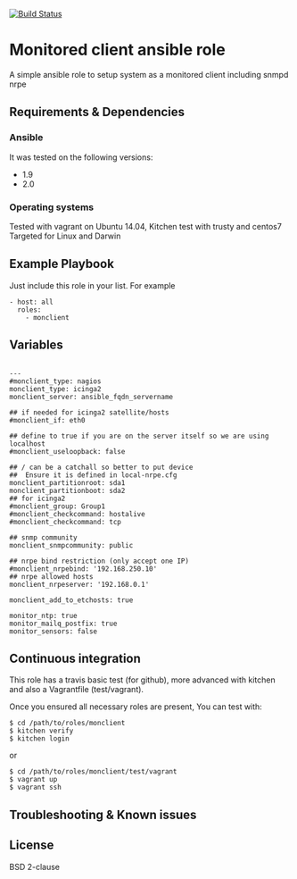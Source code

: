 [![Build Status](https://travis-ci.org/juju4/ansible-monclient.svg?branch=master)](https://travis-ci.org/juju4/ansible-monclient)
# Monitored client ansible role

A simple ansible role to setup system as a monitored client including
snmpd
nrpe

## Requirements & Dependencies

### Ansible
It was tested on the following versions:
 * 1.9
 * 2.0

### Operating systems

Tested with vagrant on Ubuntu 14.04, Kitchen test with trusty and centos7
Targeted for Linux and Darwin

## Example Playbook

Just include this role in your list.
For example

```
- host: all
  roles:
    - monclient
```

## Variables

```

---
#monclient_type: nagios
monclient_type: icinga2
monclient_server: ansible_fqdn_servername

## if needed for icinga2 satellite/hosts
#monclient_if: eth0

## define to true if you are on the server itself so we are using localhost
#monclient_useloopback: false

## / can be a catchall so better to put device
##  Ensure it is defined in local-nrpe.cfg
monclient_partitionroot: sda1
monclient_partitionboot: sda2
## for icinga2
#monclient_group: Group1
#monclient_checkcommand: hostalive
#monclient_checkcommand: tcp

## snmp community
monclient_snmpcommunity: public

## nrpe bind restriction (only accept one IP)
#monclient_nrpebind: '192.168.250.10'
## nrpe allowed hosts
monclient_nrpeserver: '192.168.0.1'

monclient_add_to_etchosts: true

monitor_ntp: true
monitor_mailq_postfix: true
monitor_sensors: false

```

## Continuous integration

This role has a travis basic test (for github), more advanced with kitchen and also a Vagrantfile (test/vagrant).

Once you ensured all necessary roles are present, You can test with:
```
$ cd /path/to/roles/monclient
$ kitchen verify
$ kitchen login
```
or
```
$ cd /path/to/roles/monclient/test/vagrant
$ vagrant up
$ vagrant ssh
```

## Troubleshooting & Known issues


## License

BSD 2-clause

